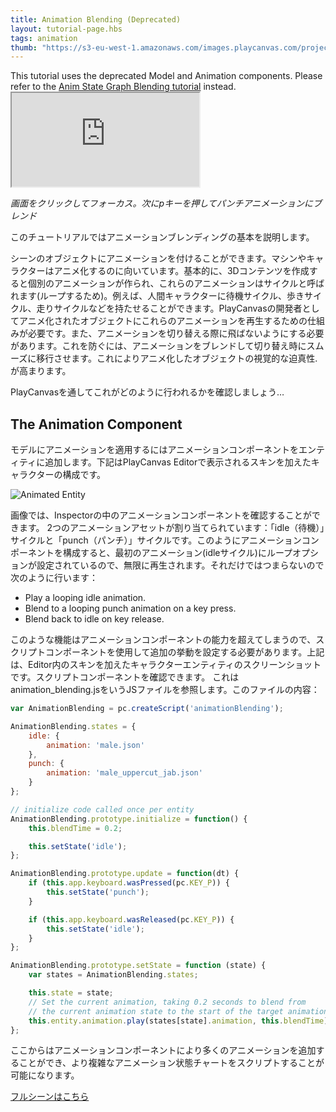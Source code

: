 ```yaml
---
title: Animation Blending (Deprecated)
layout: tutorial-page.hbs
tags: animation
thumb: "https://s3-eu-west-1.amazonaws.com/images.playcanvas.com/projects/12/405874/A8B1FE-image-75.jpg"
---
```


<div class="alert alert-info">This tutorial uses the deprecated Model and Animation components. Please refer to the <a href="/tutorials/anim-blending/">Anim State Graph Blending tutorial</a> instead.</div>

<iframe loading="lazy" src="https://playcanv.as/p/HI8kniOx/" title="Animation Blending"></iframe>

*画面をクリックしてフォーカス。次にpキーを押してパンチアニメーションにブレンド*

このチュートリアルではアニメーションブレンディングの基本を説明します。

シーンのオブジェクトにアニメーションを付けることができます。マシンやキャラクターはアニメ化するのに向いています。基本的に、3Dコンテンツを作成すると個別のアニメーションが作られ、これらのアニメーションはサイクルと呼ばれます(ループするため)。例えば、人間キャラクターに待機サイクル、歩きサイクル、走りサイクルなどを持たせることができます。PlayCanvasの開発者としてアニメ化されたオブジェクトにこれらのアニメーションを再生するための仕組みが必要です。また、アニメーションを切り替える際に飛ばないようにする必要があります。これを防ぐには、アニメーションをブレンドして切り替え時にスムーズに移行させます。これによりアニメ化したオブジェクトの視覚的な迫真性.が高まります。

PlayCanvasを通してこれがどのように行われるかを確認しましょう…

## The Animation Component

モデルにアニメーションを適用するにはアニメーションコンポーネントをエンティティに追加します。下記はPlayCanvas Editorで表示されるスキンを加えたキャラクターの構成です。

![Animated Entity][1]

画像では、Inspectorの中のアニメーションコンポーネントを確認することができます。 2つのアニメーションアセットが割り当てられています：「idle（待機）」サイクルと「punch（パンチ）」サイクルです。このようにアニメーションコンポーネントを構成すると、最初のアニメーション(idleサイクル)にループオプションが設定されているので、無限に再生されます。それだけではつまらないので次のように行います：

* Play a looping idle animation.
* Blend to a looping punch animation on a key press.
* Blend back to idle on key release.

このような機能はアニメーションコンポーネントの能力を超えてしまうので、スクリプトコンポーネントを使用して追加の挙動を設定する必要があります。上記は、Editor内のスキンを加えたキャラクターエンティティのスクリーンショットです。スクリプトコンポーネントを確認できます。 これはanimation_blending.jsをいうJSファイルを参照します。このファイルの内容：

```javascript
var AnimationBlending = pc.createScript('animationBlending');

AnimationBlending.states = {
    idle: {
        animation: 'male.json'
    },
    punch: {
        animation: 'male_uppercut_jab.json'
    }
};

// initialize code called once per entity
AnimationBlending.prototype.initialize = function() {
    this.blendTime = 0.2;

    this.setState('idle');
};

AnimationBlending.prototype.update = function(dt) {
    if (this.app.keyboard.wasPressed(pc.KEY_P)) {
        this.setState('punch');
    }

    if (this.app.keyboard.wasReleased(pc.KEY_P)) {
        this.setState('idle');
    }
};

AnimationBlending.prototype.setState = function (state) {
    var states = AnimationBlending.states;

    this.state = state;
    // Set the current animation, taking 0.2 seconds to blend from
    // the current animation state to the start of the target animation.
    this.entity.animation.play(states[state].animation, this.blendTime);
};
```

ここからはアニメーションコンポーネントにより多くのアニメーションを追加することができ、より複雑なアニメーション状態チャートをスクリプトすることが可能になります。

 [フルシーンはこちら][2]

[1]: /images/tutorials/animation_blending.jpg
[2]: https://playcanvas.com/editor/scene/440156
